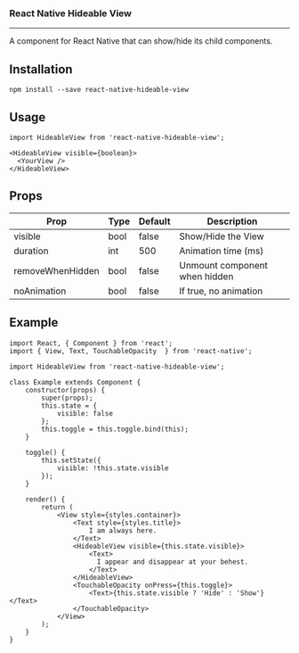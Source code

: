 ### React Native Hideable View
---

A component for React Native that can show/hide its child components.

## Installation

`npm install --save react-native-hideable-view`

## Usage

```
import HideableView from 'react-native-hideable-view';

<HideableView visible={boolean}>
  <YourView />
</HideableView>
```

## Props

Prop              | Type     | Default  | Description
----------------- | -------- | -------- | --------------------
visible           | bool     | false    | Show/Hide the View
duration          | int      | 500      | Animation time (ms)
removeWhenHidden  | bool     | false    | Unmount component when hidden
noAnimation       | bool     | false    | If true, no animation

## Example

```
import React, { Component } from 'react';
import { View, Text, TouchableOpacity  } from 'react-native';

import HideableView from 'react-native-hideable-view';

class Example extends Component {
    constructor(props) {
        super(props);
        this.state = {
            visible: false
        };
        this.toggle = this.toggle.bind(this);
    }

    toggle() {
        this.setState({
            visible: !this.state.visible
        });
    }

    render() {
        return (
            <View style={styles.container}>
                <Text style={styles.title}>
                    I am always here.
                </Text>
                <HideableView visible={this.state.visible}>
                    <Text>
                      I appear and disappear at your behest.
                    </Text>
                </HideableView>
                <TouchableOpacity onPress={this.toggle}>
                    <Text>{this.state.visible ? 'Hide' : 'Show'}</Text>
                </TouchableOpacity>
            </View>
        );
    }
}
```
